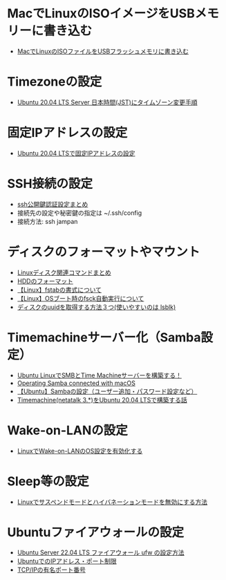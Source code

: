# MacでLinuxのISOイメージをUSBメモリーに書き込む
- [MacでLinuxのISOファイルをUSBフラッシュメモリに書き込む](https://blog.mothule.com/linux/linux-write-iso-to-usb-flash-drive)
# Timezoneの設定
- [Ubuntu 20.04 LTS Server 日本時間(JST)にタイムゾーン変更手順](https://server-network-note.net/2021/05/ubuntu-2004-lts-server-jst-timezone/)
# 固定IPアドレスの設定
- [Ubuntu 20.04 LTSで固定IPアドレスの設定](https://qiita.com/zen3/items/757f96cbe522a9ad397d)
# SSH接続の設定
- [ssh公開鍵認証設定まとめ](https://qiita.com/ir-yk/items/af8550fea92b5c5f7fca)
- 接続先の設定や秘密鍵の指定は ~/.ssh/config
- 接続方法: ssh jampan
# ディスクのフォーマットやマウント
- [Linuxディスク関連コマンドまとめ](https://qiita.com/aosho235/items/ad9a4764e77ba43c9d76)
- [HDDのフォーマット](http://yang.amp.i.kyoto-u.ac.jp/~yyama/Ubuntu/strage/hdd-format.html)
- [【Linux】fstabの書式について](https://www.ricecake24book.com/linux-fstab/)
- [【Linux】OSブート時のfsck自動実行について](https://ac-as.net/linux-boot-fsck/)
- [ディスクのuuidを取得する方法３つ(使いやすいのは lsblk)](https://takuya-1st.hatenablog.jp/entry/2020/01/30/012542)
# Timemachineサーバー化（Samba設定）
- [Ubuntu LinuxでSMBとTime Machineサーバーを構築する！](https://patineboot.com/weblog/making-smb-server-with-time-machine-of-ubuntu/)
- [Operating Samba connected with macOS](https://patineboot.com/article/operating-samba-connected-with-macos/)
- [【Ubuntu】Sambaの設定（ユーザー追加・パスワード設定など）](https://self-development.info/%E3%80%90ubuntu%E3%80%91samba%E3%81%AE%E8%A8%AD%E5%AE%9A%EF%BC%88%E3%83%A6%E3%83%BC%E3%82%B6%E3%83%BC%E8%BF%BD%E5%8A%A0%E3%83%BB%E3%83%91%E3%82%B9%E3%83%AF%E3%83%BC%E3%83%89%E8%A8%AD%E5%AE%9A%E3%81%AA/)
- [Timemachine(netatalk 3.*)をUbuntu 20.04 LTSで構築する話](https://www.mmpp.org/archives/2779)
# Wake-on-LANの設定
- [LinuxでWake-on-LANのOS設定を有効化する](https://blog.freebsd-days.com/2020/08/enable-wol-on-linux/)
# Sleep等の設定
- [Linuxでサスペンドモードとハイバネーションモードを無効にする方法](https://ja.linux-console.net/?p=655#gsc.tab=0)

# Ubuntuファイアウォールの設定
- [Ubuntu Server 22.04 LTS ファイアウォール ufw の設定方法](https://server-network-note.net/2022/07/ubuntu-server-22-04-lts-firewall-ufw/)
- [UbuntuでのIPアドレス・ポート制限](https://qiita.com/smiler5617/items/763d99949508373fbf15)
- [TCP/IPの有名ポート番号](https://e-words.jp/p/r-wellknownports.html)
